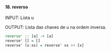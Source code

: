 #### 18. reverso
INPUT: Lista u

OUTPUT: Lista das chaves de u na ordem inversa.

```hs
reverse' :: [a] -> [a]  
reverse' [] = []  
reverse' (x:xs) = reverse' xs ++ [x]
```